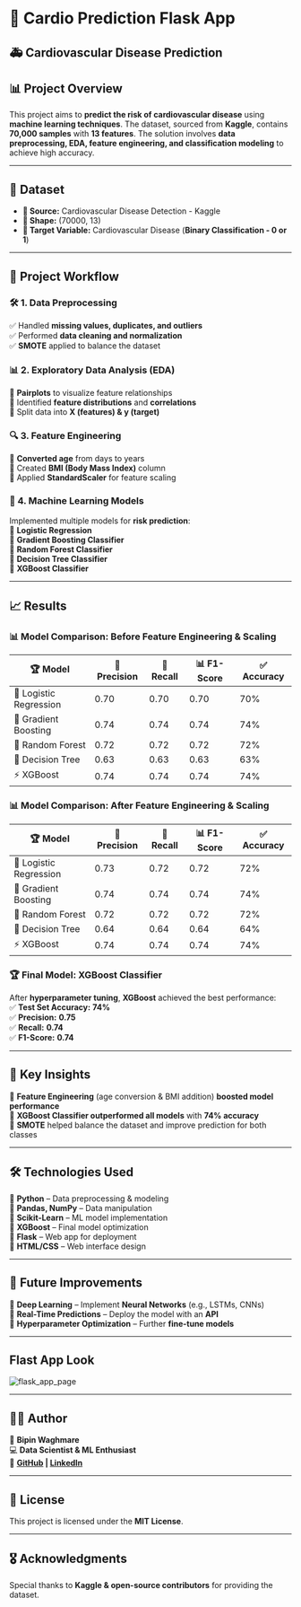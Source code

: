 # 🏥 **Cardio Prediction Flask App**  

## 🚑 **Cardiovascular Disease Prediction**  

## 📊 **Project Overview**  
This project aims to **predict the risk of cardiovascular disease** using **machine learning techniques**. The dataset, sourced from **Kaggle**, contains **70,000 samples** with **13 features**. The solution involves **data preprocessing, EDA, feature engineering, and classification modeling** to achieve high accuracy.  

---

## 📁 **Dataset**  
- **📌 Source:** Cardiovascular Disease Detection - Kaggle  
- **📏 Shape:** (70000, 13)  
- **🎯 Target Variable:** Cardiovascular Disease (**Binary Classification - 0 or 1**)  

---

## 🔧 **Project Workflow**  

### 🛠️ 1. Data Preprocessing  
✅ Handled **missing values, duplicates, and outliers**  
✅ Performed **data cleaning and normalization**  
✅ **SMOTE** applied to balance the dataset  

### 📊 2. Exploratory Data Analysis (EDA)  
📌 **Pairplots** to visualize feature relationships  
📌 Identified **feature distributions** and **correlations**  
📌 Split data into **X (features) & y (target)**  

### 🔍 3. Feature Engineering  
📌 **Converted age** from days to years  
📌 Created **BMI (Body Mass Index)** column  
📌 Applied **StandardScaler** for feature scaling  

### 🤖 4. Machine Learning Models  
Implemented multiple models for **risk prediction**:  
🔹 **Logistic Regression**  
🔹 **Gradient Boosting Classifier**  
🔹 **Random Forest Classifier**  
🔹 **Decision Tree Classifier**  
🔹 **XGBoost Classifier**  

---

## 📈 **Results**  

### **📊 Model Comparison: Before Feature Engineering & Scaling**  

| 🏆 Model | 🎯 Precision | 🔄 Recall | 📊 F1-Score | ✅ Accuracy |
|---------|------------|---------|-----------|-----------|
| 🔹 Logistic Regression | 0.70 | 0.70 | 0.70 | 70% |
| 🚀 Gradient Boosting | 0.74 | 0.74 | 0.74 | 74% |
| 🌳 Random Forest | 0.72 | 0.72 | 0.72 | 72% |
| 🌱 Decision Tree | 0.63 | 0.63 | 0.63 | 63% |
| ⚡ XGBoost | 0.74 | 0.74 | 0.74 | 74% |

### **📊 Model Comparison: After Feature Engineering & Scaling**  

| 🏆 Model | 🎯 Precision | 🔄 Recall | 📊 F1-Score | ✅ Accuracy |
|---------|------------|---------|-----------|-----------|
| 🔹 Logistic Regression | 0.73 | 0.72 | 0.72 | 72% |
| 🚀 Gradient Boosting | 0.74 | 0.74 | 0.74 | 74% |
| 🌳 Random Forest | 0.72 | 0.72 | 0.72 | 72% |
| 🌱 Decision Tree | 0.64 | 0.64 | 0.64 | 64% |
| ⚡ XGBoost | 0.74 | 0.74 | 0.74 | 74% |

### **🏆 Final Model: XGBoost Classifier**  
After **hyperparameter tuning**, **XGBoost** achieved the best performance:  
✅ **Test Set Accuracy:** **74%**  
✅ **Precision:** **0.75**  
✅ **Recall:** **0.74**  
✅ **F1-Score:** **0.74**  

---

## 🧠 **Key Insights**  
📌 **Feature Engineering** (age conversion & BMI addition) **boosted model performance**  
📌 **XGBoost Classifier outperformed all models** with **74% accuracy**  
📌 **SMOTE** helped balance the dataset and improve prediction for both classes  

---

## 🛠️ **Technologies Used**  
🔹 **Python** – Data preprocessing & modeling  
🔹 **Pandas, NumPy** – Data manipulation  
🔹 **Scikit-Learn** – ML model implementation  
🔹 **XGBoost** – Final model optimization  
🔹 **Flask** – Web app for deployment  
🔹 **HTML/CSS** – Web interface design  

---

## 🚀 **Future Improvements**  
🔹 **Deep Learning** – Implement **Neural Networks** (e.g., LSTMs, CNNs)  
🔹 **Real-Time Predictions** – Deploy the model with an **API**  
🔹 **Hyperparameter Optimization** – Further **fine-tune models**  

---

## Flast App Look
![flask_app_page](https://github.com/user-attachments/assets/38d49885-5e2b-4497-8b23-60ab6e100f17)

---

## 🙋‍♂️ **Author**  
👤 **Bipin Waghmare**  
💻 **Data Scientist & ML Enthusiast**  
🔗 **[GitHub](#) | [LinkedIn](#)**  

---

## 📝 **License**  
This project is licensed under the **MIT License**.  

---

## 🎖 **Acknowledgments**  
Special thanks to **Kaggle & open-source contributors** for providing the dataset.  
